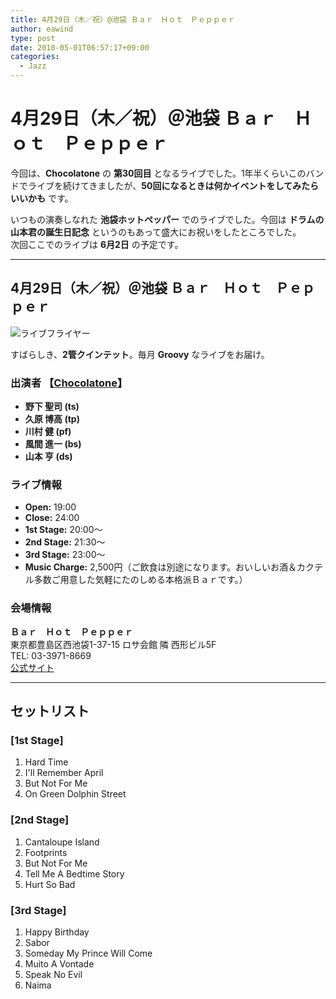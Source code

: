 ```yaml
---
title: 4月29日（木／祝）@池袋 Ｂａｒ　Ｈｏｔ　Ｐｅｐｐｅｒ
author: eawind
type: post
date: 2010-05-01T06:57:17+09:00
categories:
  - Jazz
---
```

# 4月29日（木／祝）＠池袋 Ｂａｒ　Ｈｏｔ　Ｐｅｐｐｅｒ

今回は、**Chocolatone** の **第30回目** となるライブでした。1年半くらいこのバンドでライブを続けてきましたが、**50回になるときは何かイベントをしてみたらいいかも** です。

いつもの演奏しなれた **池袋ホットペッパー** でのライブでした。今回は **ドラムの山本君の誕生日記念** というのもあって盛大にお祝いをしたところでした。  
次回ここでのライブは **6月2日** の予定です。

---

## 4月29日（木／祝）＠池袋 Ｂａｒ　Ｈｏｔ　Ｐｅｐｐｅｒ

![ライブフライヤー](/img/2010/05/CHOCOLATONE_out_A3_20100429hotpepper.jpg)

すばらしき、**2管クインテット**。毎月 **Groovy** なライブをお届け。

### 出演者 【[Chocolatone](http://www.eawind.net/?page_id=930)】
- **野下 聖司 (ts)**  
- **久原 博高 (tp)**  
- **川村 健 (pf)**  
- **風間 進一 (bs)**  
- **山本 亨 (ds)**  

### ライブ情報
- **Open:** 19:00  
- **Close:** 24:00  
- **1st Stage:** 20:00〜  
- **2nd Stage:** 21:30〜  
- **3rd Stage:** 23:00〜  
- **Music Charge:** 2,500円（ご飲食は別途になります。おいしいお酒＆カクテル多数ご用意した気軽にたのしめる本格派Ｂａｒです。）

### 会場情報
**Ｂａｒ　Ｈｏｔ　Ｐｅｐｐｅｒ**  
東京都豊島区西池袋1-37-15 ロサ会館 隣 西形ビル5F  
TEL: 03-3971-8669  
[公式サイト](http://jazzhotpepper.com/)  

---

## セットリスト

### [1st Stage]
1. Hard Time  
2. I'll Remember April  
3. But Not For Me  
4. On Green Dolphin Street  

### [2nd Stage]
1. Cantaloupe Island  
2. Footprints  
3. But Not For Me  
4. Tell Me A Bedtime Story  
5. Hurt So Bad  

### [3rd Stage]
1. Happy Birthday  
2. Sabor  
3. Someday My Prince Will Come  
4. Muito A Vontade  
5. Speak No Evil  
6. Naima  
